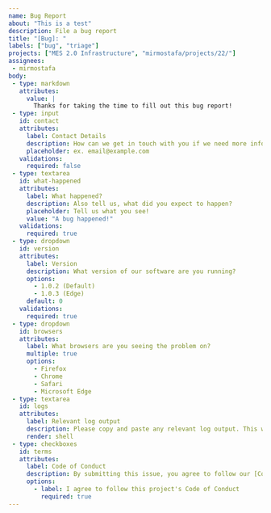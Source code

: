 ```yaml
---
name: Bug Report
about: "This is a test"
description: File a bug report
title: "[Bug]: "
labels: ["bug", "triage"]
projects: ["MES 2.0 Infrastructure", "mirmostafa/projects/22/"]
assignees:
 - mirmostafa
body:
 - type: markdown
   attributes:
     value: |
       Thanks for taking the time to fill out this bug report!
 - type: input
   id: contact
   attributes:
     label: Contact Details
     description: How can we get in touch with you if we need more info?
     placeholder: ex. email@example.com
   validations:
     required: false
 - type: textarea
   id: what-happened
   attributes:
     label: What happened?
     description: Also tell us, what did you expect to happen?
     placeholder: Tell us what you see!
     value: "A bug happened!"
   validations:
     required: true
 - type: dropdown
   id: version
   attributes:
     label: Version
     description: What version of our software are you running?
     options:
       - 1.0.2 (Default)
       - 1.0.3 (Edge)
     default: 0
   validations:
     required: true
 - type: dropdown
   id: browsers
   attributes:
     label: What browsers are you seeing the problem on?
     multiple: true
     options:
       - Firefox
       - Chrome
       - Safari
       - Microsoft Edge
 - type: textarea
   id: logs
   attributes:
     label: Relevant log output
     description: Please copy and paste any relevant log output. This will be automatically formatted into code, so no need for backticks.
     render: shell
 - type: checkboxes
   id: terms
   attributes:
     label: Code of Conduct
     description: By submitting this issue, you agree to follow our [Code of Conduct](https://example.com)
     options:
       - label: I agree to follow this project's Code of Conduct
         required: true
---
```

